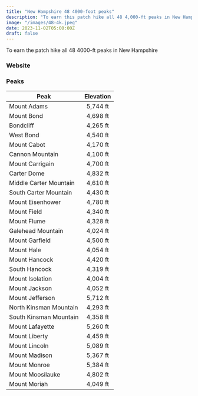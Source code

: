 ```yaml
---
title: "New Hampshire 48 4000-foot peaks"
description: "To earn this patch hike all 48 4,000-ft peaks in New Hampshire"
image: "/images/48-4k.jpeg"
date: 2023-11-02T05:00:00Z
draft: false
---
```

To earn the patch hike all 48 4000-ft peaks in New Hampshire
### Website
### Peaks
| Peak        |     Elevation      | 
| ------------- | :-----------: | 
| Mount Adams | 5,744 ft |
| Mount Bond     | 4,698 ft    |
| Bondcliff | 4,265 ft      |
| West Bond | 4,540 ft      |
| Mount Cabot | 4,170 ft      |
| Cannon Mountain | 4,100 ft      |
| Mount Carrigain | 4,700 ft      |
| Carter Dome | 4,832 ft      |
| Middle Carter Mountain | 4,610 ft      |
| South Carter Mountain | 4,430 ft      |
| Mount Eisenhower | 4,780 ft      |
| Mount Field | 4,340 ft      |
| Mount Flume | 4,328 ft      |
| Galehead Mountain | 4,024 ft      |
| Mount Garfield | 4,500 ft      |
| Mount Hale | 4,054 ft      |
| Mount Hancock | 4,420 ft      |
| South Hancock | 4,319 ft      |
| Mount Isolation | 4,004 ft      |
| Mount Jackson | 4,052 ft      |
| Mount Jefferson | 5,712 ft      |
| North Kinsman Mountain | 4,293 ft      |
| South Kinsman Mountain | 4,358 ft      |
| Mount Lafayette | 5,260 ft      |
| Mount Liberty | 4,459 ft      |
| Mount Lincoln | 5,089 ft      |
| Mount Madison | 5,367 ft      |
| Mount Monroe | 5,384 ft      |
| Mount Moosilauke | 4,802 ft      |
| Mount Moriah | 4,049 ft      |
